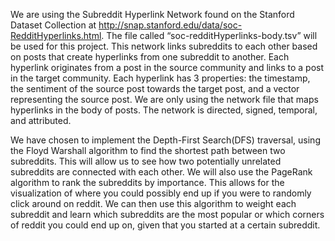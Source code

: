 We are using the Subreddit Hyperlink Network found on the Stanford Dataset Collection at http://snap.stanford.edu/data/soc-RedditHyperlinks.html. The file called “soc-redditHyperlinks-body.tsv” will be used for this project. This network links subreddits to each other based on posts that create hyperlinks from one subreddit to another. Each hyperlink originates from a post in the source community and links to a post in the target community. Each hyperlink has 3 properties: the timestamp, the sentiment of the source post towards the target post, and a vector representing the source post. We are only using the network file that maps hyperlinks in the body of posts. The network is directed, signed, temporal, and attributed.

We have chosen to implement the Depth-First Search(DFS) traversal, using the Floyd Warshall algorithm to find the shortest path between two subreddits. This will allow us to see how two potentially unrelated subreddits are connected with each other. We will also use the PageRank algorithm to rank the subreddits by importance. This allows for the visualization of where you could possibly end up if you were to randomly click around on reddit. We can then use this algorithm to weight each subreddit and learn which subreddits are the most popular or which corners of reddit you could end up on, given that you started at a certain subreddit.